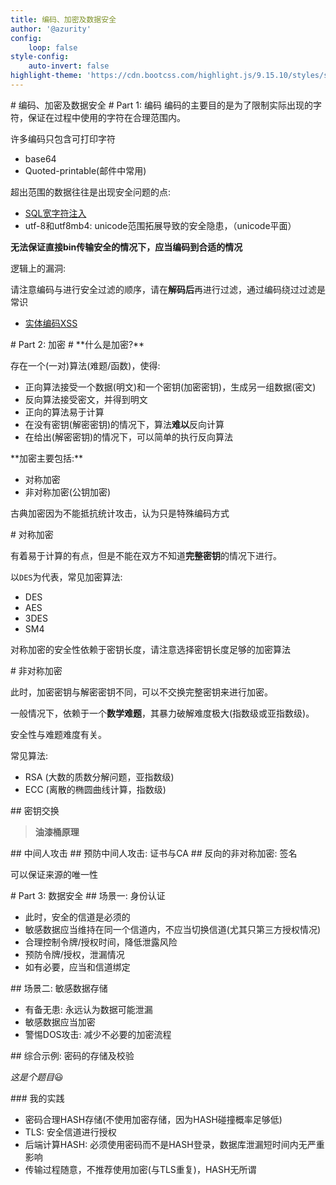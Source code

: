 ```yaml
---
title: 编码、加密及数据安全
author: '@azurity'
config:
    loop: false
style-config:
    auto-invert: false
highlight-theme: 'https://cdn.bootcss.com/highlight.js/9.15.10/styles/solarized-dark.min.css'
---
```

<slide/>
# 编码、加密及数据安全

<slide/>
# Part 1: 编码

<slide/>
编码的主要目的是为了限制实际出现的字符，保证在过程中使用的字符在合理范围内。

许多编码只包含可打印字符
- base64
- Quoted-printable(邮件中常用)

<slide/>
超出范围的数据往往是出现安全问题的点:

- [SQL宽字符注入](https://blog.csdn.net/auuuuuuuu/article/details/79592682)
- utf-8和utf8mb4: unicode范围拓展导致的安全隐患，（unicode平面）

**无法保证直接bin传输安全的情况下，应当编码到合适的情况**

<slide/>
逻辑上的漏洞:

请注意编码与进行安全过滤的顺序，请在**解码后**再进行过滤，通过编码绕过过滤是常识

- [实体编码XSS](https://xss.haozi.me/#/0x04)

<slide/>
# Part 2: 加密

<slide/>
# **什么是加密?**

存在一个(一对)算法(难题/函数)，使得:
- 正向算法接受一个数据(明文)和一个密钥(加密密钥)，生成另一组数据(密文)
- 反向算法接受密文，并得到明文
- 正向的算法易于计算
- 在没有密钥(解密密钥)的情况下，算法**难以**反向计算
- 在给出(解密密钥)的情况下，可以简单的执行反向算法

<slide/>
**加密主要包括:**

- 对称加密
- 非对称加密(公钥加密)

古典加密因为不能抵抗统计攻击，认为只是特殊编码方式

<slide/>
# 对称加密

有着易于计算的有点，但是不能在双方不知道**完整密钥**的情况下进行。

以`DES`为代表，常见加密算法:
- DES
- AES
- 3DES
- SM4

对称加密的安全性依赖于密钥长度，请注意选择密钥长度足够的加密算法

<slide/>
# 非对称加密

此时，加密密钥与解密密钥不同，可以不交换完整密钥来进行加密。

一般情况下，依赖于一个**数学难题**，其暴力破解难度极大(指数级或亚指数级)。

安全性与难题难度有关。

常见算法:
- RSA (大数的质数分解问题，亚指数级)
- ECC (离散的椭圆曲线计算，指数级)

<slide/>
## 密钥交换

> **油漆桶原理**

<slide/>
## 中间人攻击

<slide/>
## 预防中间人攻击: 证书与CA

<slide/>
## 反向的非对称加密: 签名

可以保证来源的唯一性

<slide/>
# Part 3: 数据安全

<slide/>
## 场景一: 身份认证

- 此时，安全的信道是必须的
- 敏感数据应当维持在同一个信道内，不应当切换信道(尤其只第三方授权情况)
- 合理控制令牌/授权时间，降低泄露风险
- 预防令牌/授权，泄漏情况
- 如有必要，应当和信道绑定

<slide/>
## 场景二: 敏感数据存储

- 有备无患: 永远认为数据可能泄漏
- 敏感数据应当加密
- 警惕DOS攻击: 减少不必要的加密流程

<slide/>
## 综合示例: 密码的存储及校验

*这是个题目*😃

<slide/>
### 我的实践

- 密码合理HASH存储(不使用加密存储，因为HASH碰撞概率足够低)
- TLS: 安全信道进行授权
- 后端计算HASH: 必须使用密码而不是HASH登录，数据库泄漏短时间内无严重影响
- 传输过程随意，不推荐使用加密(与TLS重复)，HASH无所谓
